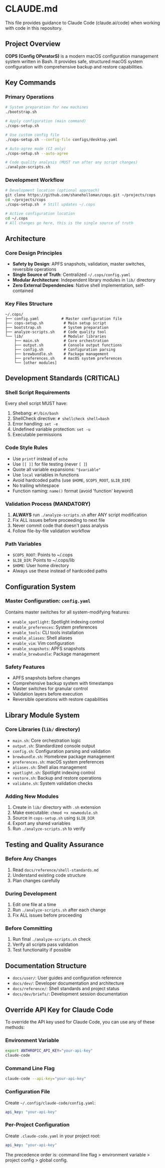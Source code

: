 # CLAUDE.md

This file provides guidance to Claude Code (claude.ai/code) when working with code in this repository.

## Project Overview

**COPS (Config OPeratorS)** is a modern macOS configuration management system written in Bash. It provides safe, structured macOS system configuration with comprehensive backup and restore capabilities.

## Key Commands

### Primary Operations

```bash
# System preparation for new machines
./bootstrap.sh

# Apply configuration (main command)
./cops-setup.sh

# Use custom config file
./cops-setup.sh --config-file configs/desktop.yaml

# Auto-agree mode (CI only)
./cops-setup.sh --auto-agree

# Code quality analysis (MUST run after any script changes)
./analyze-scripts.sh
```

### Development Workflow

```bash
# Development location (optional approach)
git clone https://github.com/shaneholloman/cops.git ~/projects/cops
cd ~/projects/cops
./cops-setup.sh  # Still updates ~/.cops

# Active configuration location
cd ~/.cops
# All changes go here, this is the single source of truth
```

## Architecture

### Core Design Principles

- **Safety by Design**: APFS snapshots, validation, master switches, reversible operations
- **Single Source of Truth**: Centralized `~/.cops/config.yaml`
- **Modular Architecture**: Independent library modules in `lib/` directory
- **Zero External Dependencies**: Native shell implementation, self-contained

### Key Files Structure

```tree
~/.cops/
├── config.yaml          # Master configuration file
├── cops-setup.sh         # Main setup script
├── bootstrap.sh          # System preparation
├── analyze-scripts.sh    # Code quality tool
└── lib/                  # Modular libraries
    ├── main.sh           # Core orchestration
    ├── output.sh         # Console output functions
    ├── config.sh         # Configuration parsing
    ├── brewbundle.sh     # Package management
    ├── preferences.sh    # macOS system preferences
    └── [other modules]
```

## Development Standards (CRITICAL)

### Shell Script Requirements

Every shell script MUST have:

1. Shebang: `#!/bin/bash`
2. ShellCheck directive: `# shellcheck shell=bash`
3. Error handling: `set -e`
4. Undefined variable protection: `set -u`
5. Executable permissions

### Code Style Rules

- Use `printf` instead of `echo`
- Use `[[ ]]` for file testing (never `[ ]`)
- Quote all variable expansions: `"$variable"`
- Use `local` variables in functions
- Avoid hardcoded paths (use `$HOME`, `$COPS_ROOT`, `$LIB_DIR`)
- No trailing whitespace
- Function naming: `name()` format (avoid 'function' keyword)

### Validation Process (MANDATORY)

1. **ALWAYS** run `./analyze-scripts.sh` after ANY script modification
2. Fix ALL issues before proceeding to next file
3. Never commit code that doesn't pass analysis
4. Follow file-by-file validation workflow

### Path Variables

- `$COPS_ROOT`: Points to ~/.cops
- `$LIB_DIR`: Points to ~/.cops/lib
- `$HOME`: User home directory
- Always use these instead of hardcoded paths

## Configuration System

### Master Configuration: `config.yaml`

Contains master switches for all system-modifying features:

- `enable_spotlight`: Spotlight indexing control
- `enable_preferences`: System preferences
- `enable_tools`: CLI tools installation
- `enable_aliases`: Shell aliases
- `enable_vim`: Vim configuration
- `enable_snapshots`: APFS snapshots
- `enable_brewbundle`: Package management

### Safety Features

- APFS snapshots before changes
- Comprehensive backup system with timestamps
- Master switches for granular control
- Validation layers before execution
- Reversible operations with restore capabilities

## Library Module System

### Core Libraries (`lib/` directory)

- `main.sh`: Core orchestration logic
- `output.sh`: Standardized console output
- `config.sh`: Configuration parsing and validation
- `brewbundle.sh`: Homebrew package management
- `preferences.sh`: macOS system preferences
- `aliases.sh`: Shell alias management
- `spotlight.sh`: Spotlight indexing control
- `restore.sh`: Backup and restore operations
- `validate.sh`: System validation checks

### Adding New Modules

1. Create in `lib/` directory with `.sh` extension
2. Make executable: `chmod +x newmodule.sh`
3. Source in `cops-setup.sh` using `$LIB_DIR`
4. Export any shared variables
5. Run `./analyze-scripts.sh` to verify

## Testing and Quality Assurance

### Before Any Changes

1. Read `docs/reference/shell-standards.md`
2. Understand existing code structure
3. Plan changes carefully

### During Development

1. Edit one file at a time
2. Run `./analyze-scripts.sh` after each change
3. Fix ALL issues before proceeding

### Before Committing

1. Run final `./analyze-scripts.sh` check
2. Verify all scripts pass validation
3. Test functionality if possible

## Documentation Structure

- `docs/user/`: User guides and configuration reference
- `docs/dev/`: Developer documentation and architecture
- `docs/reference/`: Shell standards and project status
- `docs/dev/briefs/`: Development session documentation

## Override API Key for Claude Code

To override the API key used for Claude Code, you can use any of these methods:

### Environment Variable

```bash
export ANTHROPIC_API_KEY="your-api-key"
claude-code
```

### Command Line Flag

```bash
claude-code --api-key="your-api-key"
```

### Configuration File

Create `~/.config/claude-code/config.yaml`:

```yaml
api_key: "your-api-key"
```

### Per-Project Configuration

Create `.claude-code.yaml` in your project root:

```yaml
api_key: "your-api-key"
```

The precedence order is: command line flag > environment variable > project config > global config.
